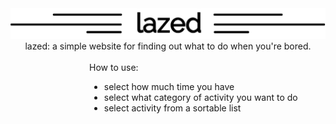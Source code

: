 <img src="https://raw.githubusercontent.com/CyrusRoshan/lazed/gh-pages/images/logoBlack.png" style="width: 700px;">


<div style="text-align: center">lazed: a simple website for finding out what to do when you're bored.</div>



<br>
<div style="margin-left:25%;">
How to use:

* select how much time you have
* select what category of activity you want to do
* select activity from a sortable list

</div>